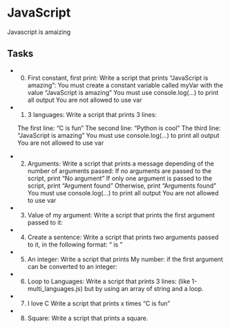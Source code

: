 # JavaScript
Javascript is amaizing

## Tasks
* 0. First constant, first print:
    Write a script that prints “JavaScript is amazing”:
        You must create a constant variable called myVar with the value “JavaScript is amazing”
        You must use console.log(...) to print all output
        You are not allowed to use var

* 1. 3 languages:
    Write a script that prints 3 lines:

    The first line: “C is fun”
    The second line: “Python is cool”
    The third line: “JavaScript is amazing”
    You must use console.log(...) to print all output
    You are not allowed to use var

* 2. Arguments:
    Write a script that prints a message depending of the number of arguments passed:
        If no arguments are passed to the script, print “No argument”
If only one argument is passed to the script, print “Argument found”
Otherwise, print “Arguments found”
You must use console.log(...) to print all output
You are not allowed to use var

* 3. Value of my argument:
    Write a script that prints the first argument passed to it:

* 4. Create a sentence:
    Write a script that prints two arguments passed to it, in the following format: “ is ”

* 5. An integer:
    Write a script that prints My number: <first argument converted in integer> if the first argument can be converted to an integer:

* 6. Loop to Languages:
    Write a script that prints 3 lines: (like 1-multi_languages.js) but by using an array of string and a loop.

* 7. I love C
    Write a script that prints x times “C is fun”

* 8. Square:
    Write a script that prints a square.
